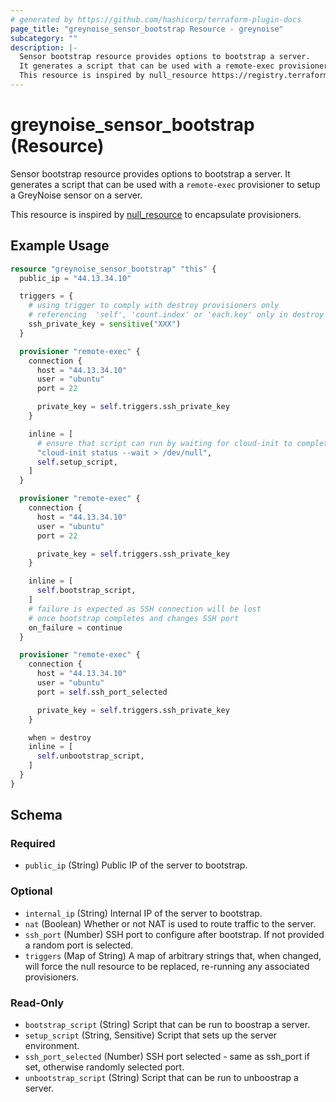 ```yaml
---
# generated by https://github.com/hashicorp/terraform-plugin-docs
page_title: "greynoise_sensor_bootstrap Resource - greynoise"
subcategory: ""
description: |-
  Sensor bootstrap resource provides options to bootstrap a server.
  It generates a script that can be used with a remote-exec provisioner to setup a GreyNoise sensor on a server.
  This resource is inspired by null_resource https://registry.terraform.io/providers/hashicorp/null/latest/docs/resources/resource to encapsulate provisioners.
---
```


# greynoise_sensor_bootstrap (Resource)

Sensor bootstrap resource provides options to bootstrap a server.
It generates a script that can be used with a `remote-exec` provisioner to setup a GreyNoise sensor on a server.

This resource is inspired by [null_resource](https://registry.terraform.io/providers/hashicorp/null/latest/docs/resources/resource) to encapsulate provisioners.

## Example Usage

```terraform
resource "greynoise_sensor_bootstrap" "this" {
  public_ip = "44.13.34.10"

  triggers = {
    # using trigger to comply with destroy provisioners only
    # referencing  'self', 'count.index' or 'each.key' only in destroy provisioners
    ssh_private_key = sensitive("XXX")
  }

  provisioner "remote-exec" {
    connection {
      host = "44.13.34.10"
      user = "ubuntu"
      port = 22

      private_key = self.triggers.ssh_private_key
    }

    inline = [
      # ensure that script can run by waiting for cloud-init to complete
      "cloud-init status --wait > /dev/null",
      self.setup_script,
    ]
  }

  provisioner "remote-exec" {
    connection {
      host = "44.13.34.10"
      user = "ubuntu"
      port = 22

      private_key = self.triggers.ssh_private_key
    }

    inline = [
      self.bootstrap_script,
    ]
    # failure is expected as SSH connection will be lost
    # once bootstrap completes and changes SSH port
    on_failure = continue
  }

  provisioner "remote-exec" {
    connection {
      host = "44.13.34.10"
      user = "ubuntu"
      port = self.ssh_port_selected

      private_key = self.triggers.ssh_private_key
    }

    when = destroy
    inline = [
      self.unbootstrap_script,
    ]
  }
}
```

<!-- schema generated by tfplugindocs -->
## Schema

### Required

- `public_ip` (String) Public IP of the server to bootstrap.

### Optional

- `internal_ip` (String) Internal IP of the server to bootstrap.
- `nat` (Boolean) Whether or not NAT is used to route traffic to the server.
- `ssh_port` (Number) SSH port to configure after bootstrap. If not provided a random port is selected.
- `triggers` (Map of String) A map of arbitrary strings that, when changed, will force the null resource to be replaced, re-running any associated provisioners.

### Read-Only

- `bootstrap_script` (String) Script that can be run to boostrap a server.
- `setup_script` (String, Sensitive) Script that sets up the server environment.
- `ssh_port_selected` (Number) SSH port selected - same as ssh_port if set, otherwise randomly selected port.
- `unbootstrap_script` (String) Script that can be run to unboostrap a server.
